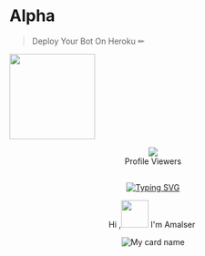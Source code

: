 # Alpha
> Deploy Your Bot On Heroku ✏

<div align="left"><a href="http://heroku.com/deploy?template=https://github.com/MhmdMukarram/Red-Alpha"><img src="https://i.ibb.co/WPRfjrZ/c6eb7d6b6606.png" width="150" ></a></div>
</a></p>
<div align="center"><img src="https://profile-counter.glitch.me/MhmdMukarram/count.svg" /><br>Profile Viewers</div>

 ## <!-- Typing SVG -->
<p align="center">
    <a href="https://git.io/J0hKr">
        <img
        src="https://readme-typing-svg.herokuapp.com?size=30&width=800&lines=RED-ALPHA+BOT+WAS+FORK+FROM+SEW-QUEEN."
            alt="Typing SVG"
        />
    </a>
</p>
<div align="center">
  <p align="center"> 

Hi ,<a href="Hey"><img src="https://raw.githubusercontent.com/TOXIC-DEVIL/TOXIC-DEVIL/TOXIC-DEVIL-OFFICIAL/media/Hi.gif" width="48px"></a> I'm Amalser&nbsp;

![My card name](https://cardivo.vercel.app/api?name=Amalser-%20userbot&description=Hi,%20I'm%20a%20moderate%20Developer%20😎&image=https://i.imgur.com/w89FHm7.pngbackgroundColor=%23ecf0f1&github=Amalser&&pattern=leaf&colorPattern=%25eaeaea)
